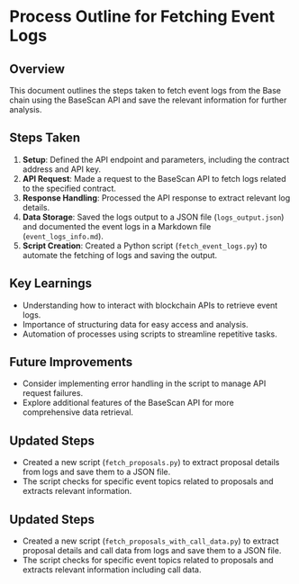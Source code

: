 # Process Outline for Fetching Event Logs

## Overview
This document outlines the steps taken to fetch event logs from the Base chain using the BaseScan API and save the relevant information for further analysis.

## Steps Taken
1. **Setup**: Defined the API endpoint and parameters, including the contract address and API key.
2. **API Request**: Made a request to the BaseScan API to fetch logs related to the specified contract.
3. **Response Handling**: Processed the API response to extract relevant log details.
4. **Data Storage**: Saved the logs output to a JSON file (`logs_output.json`) and documented the event logs in a Markdown file (`event_logs_info.md`).
5. **Script Creation**: Created a Python script (`fetch_event_logs.py`) to automate the fetching of logs and saving the output.

## Key Learnings
- Understanding how to interact with blockchain APIs to retrieve event logs.
- Importance of structuring data for easy access and analysis.
- Automation of processes using scripts to streamline repetitive tasks.

## Future Improvements
- Consider implementing error handling in the script to manage API request failures.
- Explore additional features of the BaseScan API for more comprehensive data retrieval.

## Updated Steps
- Created a new script (`fetch_proposals.py`) to extract proposal details from logs and save them to a JSON file.
- The script checks for specific event topics related to proposals and extracts relevant information.
## Updated Steps
- Created a new script (`fetch_proposals_with_call_data.py`) to extract proposal details and call data from logs and save them to a JSON file.
- The script checks for specific event topics related to proposals and extracts relevant information including call data.

